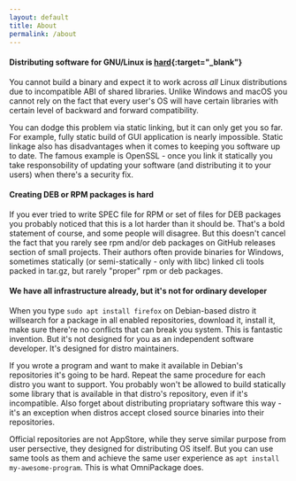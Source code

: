 ```yaml
---
layout: default
title: About
permalink: /about
---
```


#### Distributing software for GNU/Linux is [hard](https://www.youtube.com/watch?v=Pzl1B7nB9Kc){:target="_blank"}

You cannot build a binary and expect it to work across *all* Linux distributions due to incompatible ABI of shared libraries. Unlike Windows and macOS you cannot rely on the fact that every user's OS will have certain libraries with certain level of backward and forward compatibility.

You can dodge this problem via static linking, but it can only get you so far. For example, fully static build of GUI application is nearly impossible. Static linkage also has disadvantages when it comes to keeping you software up to date. The famous example is OpenSSL - once you link it statically you take responsobility of updating your software (and distributing it to your users) when there's a security fix.

#### Creating DEB or RPM packages is hard

If you ever tried to write SPEC file for RPM or set of files for DEB packages you probably noticed that this is a lot harder than it should be. That's a bold statement of course, and some people will disagree. But this doesn't cancel the fact that you rarely see rpm and/or deb packages on GitHub releases section of small projects. Their authors often provide binaries for Windows, sometimes statically (or semi-statically - only with libc) linked cli tools packed in tar.gz, but rarely "proper" rpm or deb packages.

#### We have all infrastructure already, but it's not for ordinary developer

When you type `sudo apt install firefox` on Debian-based distro it willsearch for a package in all enabled repositories, download it, install it, make sure there're no conflicts that can break you system. This is fantastic invention. But it's not designed for you as an independent software developer. It's designed for distro maintainers.

If you wrote a program and want to make it available in Debian's repositories it's going to be hard. Repeat the same procedure for each distro you want to support. You probably won't be allowed to build statically some library that is available in that distro's repository, even if it's incompatible. Also forget about distributing propriatary software this way - it's an exception when distros accept closed source binaries into their repositories.

Official repositories are not AppStore, while they serve similar purpose from user persective, they designed for distributing OS itself. But you can use same tools as them and achieve the same user experience as `apt install my-awesome-program`. This is what OmniPackage does.
